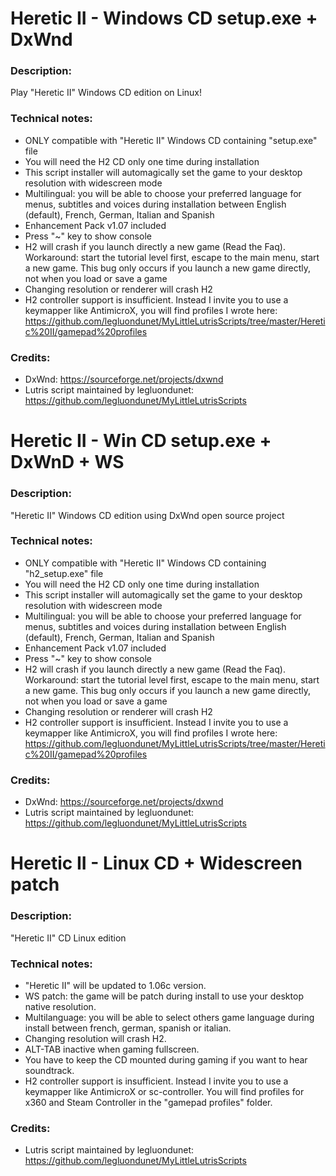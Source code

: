 # Heretic II - Windows CD setup.exe + DxWnd
### Description:
Play "Heretic II" Windows CD edition on Linux!
### Technical notes:
- ONLY compatible with "Heretic II" Windows CD containing "setup.exe" file
- You will need the H2 CD only one time during installation
- This script installer will automagically set the game to your desktop resolution with widescreen mode
- Multilingual: you will be able to choose your preferred language for menus, subtitles and voices during installation between English (default), French, German, Italian and Spanish
- Enhancement Pack v1.07 included
- Press "~" key to show console
- H2 will crash if you launch directly a new game (Read the Faq). Workaround: start the tutorial level first, escape to the main menu, start a new game. This bug only occurs if you launch a new game directly, not when you load or save a game
- Changing resolution or renderer will crash H2
- H2 controller support is insufficient. Instead I invite you to use a keymapper like AntimicroX, you will find profiles I wrote here:
https://github.com/legluondunet/MyLittleLutrisScripts/tree/master/Heretic%20II/gamepad%20profiles
### Credits:
- DxWnd: https://sourceforge.net/projects/dxwnd
- Lutris script maintained by legluondunet: https://github.com/legluondunet/MyLittleLutrisScripts


# Heretic II - Win CD setup.exe + DxWnD + WS
### Description:
"Heretic II" Windows CD edition using DxWnd open source project
### Technical notes:
- ONLY compatible with "Heretic II" Windows CD containing "h2_setup.exe" file
- You will need the H2 CD only one time during installation
- This script installer will automagically set the game to your desktop resolution with widescreen mode
- Multilingual: you will be able to choose your preferred language for menus, subtitles and voices during installation between English (default), French, German, Italian and Spanish
- Enhancement Pack v1.07 included
- Press "~" key to show console
- H2 will crash if you launch directly a new game (Read the Faq). Workaround: start the tutorial level first, escape to the main menu, start a new game. This bug only occurs if you launch a new game directly, not when you load or save a game
- Changing resolution or renderer will crash H2
- H2 controller support is insufficient. Instead I invite you to use a keymapper like AntimicroX, you will find profiles I wrote here:
https://github.com/legluondunet/MyLittleLutrisScripts/tree/master/Heretic%20II/gamepad%20profiles
### Credits:
- DxWnd: https://sourceforge.net/projects/dxwnd
- Lutris script maintained by legluondunet: https://github.com/legluondunet/MyLittleLutrisScripts


# Heretic II - Linux CD + Widescreen patch
### Description:
"Heretic II" CD Linux edition
### Technical notes:
- "Heretic II" will be updated to 1.06c version.
- WS patch: the game will be patch during install to use your desktop native resolution.
- Multilanguage: you will be able to select others game language during install between french, german, spanish or italian.
- Changing resolution will crash H2.
- ALT-TAB inactive when gaming fullscreen.
- You have to keep the CD mounted during gaming if you want to hear soundtrack.
- H2 controller support is insufficient. Instead I invite you to use a keymapper like AntimicroX or sc-controller. You will find profiles for x360 and Steam Controller in the "gamepad profiles" folder.
### Credits:
- Lutris script maintained by legluondunet: https://github.com/legluondunet/MyLittleLutrisScripts
